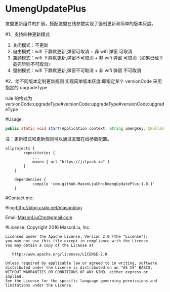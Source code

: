 # UmengUpdatePlus

友盟更新组件的扩展，搭配友盟在线参数实现了强制更新和简单的版本灰度。


#1、支持四种更新模式
1. 关闭模式：不更新
2. 自由模式：wifi 下静默更新,弹窗可取消  +   非 wifi 弹窗 可取消
3. 兼顾模式：wifi 下静默更新,弹窗不可取消 +   非 wifi 弹窗 可取消（如果已经下载完毕则不可取消）
4. 强制模式：wifi 下静默更新,弹窗不可取消 +   非 wifi 弹窗 不可取消

#2、给不同版本定制更新规则
实现简单版本灰度:即指定某个 versionCode 采用指定的 upgradeType

rule 的格式为versionCode:upgradeType#versionCode:upgradeType#versionCode:upgradeType

#Usage: 
```java
public static void start(Application context, String umengKey, @Nullable String upgradeTypeStr, @Nullable String rule)
```
注：更新模式和更新规则可以通过友盟在线参数配置。
```goovy
allprojects {
		repositories {
			...
			maven { url "https://jitpack.io" }
		}
	}
	
	dependencies {
	        compile 'com.github.MasonLiuChn:UmengUpdatePlus:1.0.1'
	}
```

#Contact me:

Blog:http://blog.csdn.net/masonblog

Email:MasonLiuChn@gmail.com

#License:
    Copyright 2016 MasonLiu, Inc.

    Licensed under the Apache License, Version 2.0 (the "License");
    you may not use this file except in compliance with the License.
    You may obtain a copy of the License at

       http://www.apache.org/licenses/LICENSE-2.0

    Unless required by applicable law or agreed to in writing, software
    distributed under the License is distributed on an "AS IS" BASIS,
    WITHOUT WARRANTIES OR CONDITIONS OF ANY KIND, either express or implied.
    See the License for the specific language governing permissions and
    limitations under the License.


